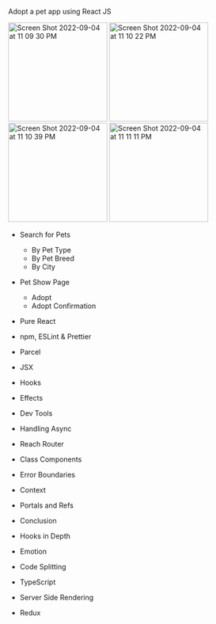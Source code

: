Adopt a pet app using React JS

<img width="200" alt="Screen Shot 2022-09-04 at 11 09 30 PM" src="https://user-images.githubusercontent.com/13388651/188373772-489ed381-6737-44a7-85d1-ecf91fbd2ec9.png">
<img width="200" alt="Screen Shot 2022-09-04 at 11 10 22 PM" src="https://user-images.githubusercontent.com/13388651/188373936-4f7e9f15-186e-4c9a-b95c-1accbdf20bf0.png">

<img width="200" alt="Screen Shot 2022-09-04 at 11 10 39 PM" src="https://user-images.githubusercontent.com/13388651/188373948-c5e15539-bb73-4932-b30b-f64b5c298aa0.png">
<img width="200" alt="Screen Shot 2022-09-04 at 11 11 11 PM" src="https://user-images.githubusercontent.com/13388651/188373958-8048d40d-52ec-4954-855d-de514efd9027.png">

- Search for Pets
  - By Pet Type
  - By Pet Breed
  - By City
- Pet Show Page
  - Adopt
  - Adopt Confirmation


- Pure React
- npm, ESLint & Prettier
- Parcel
- JSX
- Hooks
- Effects
- Dev Tools
- Handling Async
- Reach Router
- Class Components
- Error Boundaries
- Context
- Portals and Refs
- Conclusion
- Hooks in Depth
- Emotion
- Code Splitting
- TypeScript
- Server Side Rendering
- Redux
